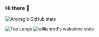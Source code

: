 ### Hi there 👋


![Anurag's GitHub stats](https://github-readme-stats.vercel.app/api?username=leejooy96&show_icons=true&theme=tokyonight&include_all_commits=true&count_private=true&custom_title=My+GitHub+Stats)

![Top Langs](https://github-readme-stats.vercel.app/api/top-langs/?username=leejooy96&layout=compact&theme=tokyonight&langs_count=10&card_width=445)
![willianrod's wakatime stats](https://github-readme-stats.vercel.app/api/wakatime?username=leejooy96&layout=compact&theme=tokyonight)
